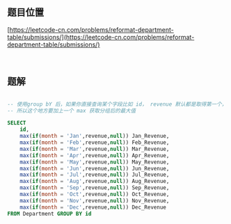 ## 题目位置

[https://leetcode-cn.com/problems/reformat-department-table/submissions/](https://leetcode-cn.com/problems/reformat-department-table/submissions/)

<br/>

## 题解

```sql

-- 使用group bY 后，如果你直接查询某个字段比如 id， revenue 默认都是取得第一个，
-- 所以这个地方要加上一个 max 获取分组后的最大值

SELECT 
    id, 
    max(if(month = 'Jan',revenue,null)) Jan_Revenue,
    max(if(month = 'Feb',revenue,null)) Feb_Revenue,
    max(if(month = 'Mar',revenue,null)) Mar_Revenue,
    max(if(month = 'Apr',revenue,null)) Apr_Revenue,
    max(if(month = 'May',revenue,null)) May_Revenue,
    max(if(month = 'Jun',revenue,null)) Jun_Revenue,
    max(if(month = 'Jul',revenue,null)) Jul_Revenue,
    max(if(month = 'Aug',revenue,null)) Aug_Revenue,
    max(if(month = 'Sep',revenue,null)) Sep_Revenue,
    max(if(month = 'Oct',revenue,null)) Oct_Revenue,
    max(if(month = 'Nov',revenue,null)) Nov_Revenue,
    max(if(month = 'Dec',revenue,null)) Dec_Revenue
FROM Department GROUP BY id

```